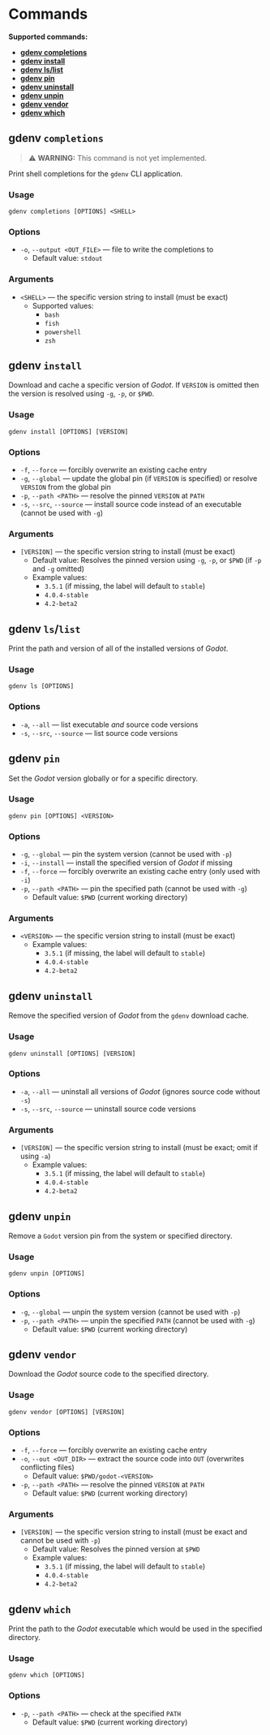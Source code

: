 # Commands

**Supported commands:**

- **[gdenv completions](#gdenv-completions)**
- **[gdenv install](#gdenv-install)**
- **[gdenv ls/list](#gdenv-lslist)**
- **[gdenv pin](#gdenv-pin)**
- **[gdenv uninstall](#gdenv-uninstall)**
- **[gdenv unpin](#gdenv-unpin)**
- **[gdenv vendor](#gdenv-vendor)**
- **[gdenv which](#gdenv-which)**

## **gdenv `completions`**

> ⚠️ **WARNING:** This command is not yet implemented.

Print shell completions for the `gdenv` CLI application.

### Usage

`gdenv completions [OPTIONS] <SHELL>`

### Options

- `-o`, `--output <OUT_FILE>` — file to write the completions to
  - Default value: `stdout`

### Arguments

- `<SHELL>` — the specific version string to install (must be exact)
  - Supported values:
    - `bash`
    - `fish`
    - `powershell`
    - `zsh`

## **gdenv `install`**

Download and cache a specific version of _Godot_. If `VERSION` is omitted then the version is resolved using `-g`, `-p`, or `$PWD`.

### Usage

`gdenv install [OPTIONS] [VERSION]`

### Options

- `-f`, `--force` — forcibly overwrite an existing cache entry
- `-g`, `--global` — update the global pin (if `VERSION` is specified) or resolve `VERSION` from the global pin
- `-p`, `--path <PATH>` — resolve the pinned `VERSION` at `PATH`
- `-s`, `--src`, `--source` — install source code instead of an executable (cannot be used with `-g`)

### Arguments

- `[VERSION]` — the specific version string to install (must be exact)
  - Default value: Resolves the pinned version using `-g`, `-p`, or `$PWD` (if `-p` and `-g` omitted)
  - Example values:
    - `3.5.1` (if missing, the label will default to `stable`)
    - `4.0.4-stable`
    - `4.2-beta2`

## **gdenv `ls`/`list`**

Print the path and version of all of the installed versions of _Godot_.

### Usage

`gdenv ls [OPTIONS]`

### Options

- `-a`, `--all` — list executable _and_ source code versions
- `-s`, `--src`, `--source` — list source code versions

## **gdenv `pin`**

Set the _Godot_ version globally or for a specific directory.

### Usage

`gdenv pin [OPTIONS] <VERSION>`

### Options

- `-g`, `--global` — pin the system version (cannot be used with `-p`)
- `-i`, `--install` — install the specified version of _Godot_ if missing
- `-f`, `--force` — forcibly overwrite an existing cache entry (only used with `-i`)
- `-p`, `--path <PATH>` — pin the specified path (cannot be used with `-g`)
  - Default value: `$PWD` (current working directory)

### Arguments

- `<VERSION>` — the specific version string to install (must be exact)
  - Example values:
    - `3.5.1` (if missing, the label will default to `stable`)
    - `4.0.4-stable`
    - `4.2-beta2`

## **gdenv `uninstall`**

Remove the specified version of _Godot_ from the `gdenv` download cache.

### Usage

`gdenv uninstall [OPTIONS] [VERSION]`

### Options

- `-a`, `--all` — uninstall all versions of _Godot_ (ignores source code without `-s`)
- `-s`, `--src`, `--source` — uninstall source code versions

### Arguments

- `[VERSION]` — the specific version string to install (must be exact; omit if using `-a`)
  - Example values:
    - `3.5.1` (if missing, the label will default to `stable`)
    - `4.0.4-stable`
    - `4.2-beta2`

## **gdenv `unpin`**

Remove a `Godot` version pin from the system or specified directory.

### Usage

`gdenv unpin [OPTIONS]`

### Options

- `-g`, `--global` — unpin the system version (cannot be used with `-p`)
- `-p`, `--path <PATH>` — unpin the specified `PATH` (cannot be used with `-g`)
  - Default value: `$PWD` (current working directory)

## **gdenv `vendor`**

Download the _Godot_ source code to the specified directory.

### Usage

`gdenv vendor [OPTIONS] [VERSION]`

### Options

- `-f`, `--force` — forcibly overwrite an existing cache entry
- `-o`, `--out <OUT_DIR>` — extract the source code into `OUT` (overwrites conflicting files)
  - Default value: `$PWD/godot-<VERSION>`
- `-p`, `--path <PATH>` — resolve the pinned `VERSION` at `PATH`
  - Default value: `$PWD` (current working directory)

### Arguments

- `[VERSION]` — the specific version string to install (must be exact and cannot be used with `-p`)
  - Default value: Resolves the pinned version at `$PWD`
  - Example values:
    - `3.5.1` (if missing, the label will default to `stable`)
    - `4.0.4-stable`
    - `4.2-beta2`

## **gdenv `which`**

Print the path to the _Godot_ executable which would be used in the specified directory.

### Usage

`gdenv which [OPTIONS]`

### Options

- `-p`, `--path <PATH>` — check at the specified `PATH`
  - Default value: `$PWD` (current working directory)
